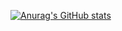 [![Anurag's GitHub stats](https://github-readme-stats.vercel.app/api?username=finnjefferis&show_icons=true&theme=radical&count_private=true)](https://github.com/anuraghazra/github-readme-stats)
